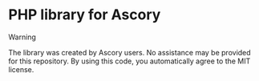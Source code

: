 # PHP library for Ascory
> [!WARNING]
> The library was created by Ascory users. No assistance may be provided for this repository. By using this code, you automatically agree to the MIT license.
